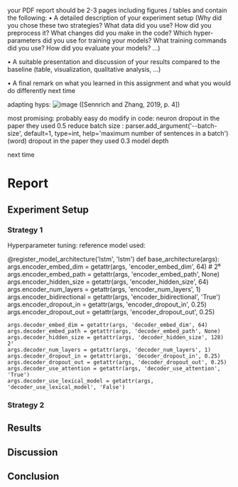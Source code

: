 your PDF report should be 2-3 pages including figures /
tables and contain the following:
• A detailed description of your experiment setup (Why did you chose these two strategies?
What data did you use? How did you preprocess it? What changes did you make in
the code? Which hyper-parameters did you use for training your models? What training
commands did you use? How did you evaluate your models? ...)

• A suitable presentation and discussion of your results compared to the baseline (table,
visualization, qualitative analysis, ...)

• A final remark on what you learned in this assignment and what you would do differently
next time

adapting hyps: 
![image](https://github.com/user-attachments/assets/06c8d925-b035-4b5e-bd7b-546fb587a5bc)
([Sennrich and Zhang, 2019, p. 4])

most promising: probably easy do modify in code: 
neuron dropout in the paper they used 0.5
reduce batch size :     parser.add_argument('--batch-size', default=1, type=int, help='maximum number of sentences in a batch')
(word) dropout in the paper they used 0.3
model depth 

next time

# Report

## Experiment Setup
### Strategy 1
Hyperparameter tuning:
reference model used: 

@register_model_architecture('lstm', 'lstm')
def base_architecture(args):
    args.encoder_embed_dim = getattr(args, 'encoder_embed_dim', 64) # 2⁶
    args.encoder_embed_path = getattr(args, 'encoder_embed_path', None)
    args.encoder_hidden_size = getattr(args, 'encoder_hidden_size', 64)
    args.encoder_num_layers = getattr(args, 'encoder_num_layers', 1)
    args.encoder_bidirectional = getattr(args, 'encoder_bidirectional', 'True')
    args.encoder_dropout_in = getattr(args, 'encoder_dropout_in', 0.25)
    args.encoder_dropout_out = getattr(args, 'encoder_dropout_out', 0.25)

    args.decoder_embed_dim = getattr(args, 'decoder_embed_dim', 64)
    args.decoder_embed_path = getattr(args, 'decoder_embed_path', None)
    args.decoder_hidden_size = getattr(args, 'decoder_hidden_size', 128) 2⁷
    args.decoder_num_layers = getattr(args, 'decoder_num_layers', 1)
    args.decoder_dropout_in = getattr(args, 'decoder_dropout_in', 0.25)
    args.decoder_dropout_out = getattr(args, 'decoder_dropout_out', 0.25)
    args.decoder_use_attention = getattr(args, 'decoder_use_attention', 'True')
    args.decoder_use_lexical_model = getattr(args, 'decoder_use_lexical_model', 'False')


### Strategy 2

## Results

## Discussion

## Conclusion


